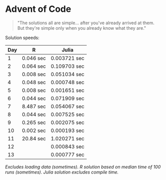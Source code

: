 # Advent of Code

> "The solutions all are simple... after you've already arrived at them. But they're simple only when you already know what they are."

Solution speeds:

| Day | R         | Julia        |
|-----|-----------|--------------|
| 1   | 0.046 sec | 0.003721 sec |
| 2   | 0.064 sec | 0.109703 sec |
| 3   | 0.008 sec | 0.051034 sec |
| 4   | 0.048 sec | 0.000748 sec |
| 5   | 0.008 sec | 0.001651 sec |
| 6   | 0.044 sec | 0.071909 sec |
| 7   | 8.487 sec | 0.054067 sec |
| 8   | 0.044 sec | 0.007525 sec |
| 9   | 0.265 sec | 0.002075 sec |
| 10  | 0.002 sec | 0.000193 sec |
| 11  | 20.84 sec | 1.020271 sec |
| 12  |           | 0.000843 sec |
| 13  |           | 0.000777 sec |

*Excludes loading data (sometimes). R solution based on median time of 100 runs (sometimes). Julia solution excludes compile time.*
